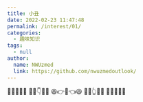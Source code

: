 ```yaml
---
title: 小丑
date: 2022-02-23 11:47:48
permalink: /interest/01/
categories:
  - 趣味知识
tags:
  - null
author:
  name: NWUzmed
  link: https://github.com/nwuzmedoutlook/
---
```


🤭🤭😆🤭🤭
🤭🤣👇🤣🤭
😆👉🤡👈😆
🤭🤣👆🤣🤭
🤭🤭😆🤭🤭
